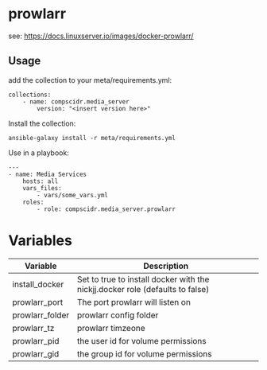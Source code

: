 # prowlarr
see: https://docs.linuxserver.io/images/docker-prowlarr/

## Usage
add the collection to your meta/requirements.yml:
```
collections:
    - name: compscidr.media_server
        version: "<insert version here>"
```

Install the collection:
```
ansible-galaxy install -r meta/requirements.yml
```

Use in a playbook:
```
---
- name: Media Services
    hosts: all
    vars_files:
        - vars/some_vars.yml
    roles:
        - role: compscidr.media_server.prowlarr
```

# Variables
Variable                                | Description
--------------------------------------- | ------------------------------------------------------------------------------------------------------------------------------------------------------------------------------------------------------
install_docker                          | Set to true to install docker with the nickjj.docker role (defaults to false)
prowlarr_port                           | The port prowlarr will listen on
prowlarr_folder                         | prowlarr config folder
prowlarr_tz                             | prowlarr timzeone
prowlarr_pid                            | the user id for volume permissions
prowlarr_gid                            | the group id for volume permissions